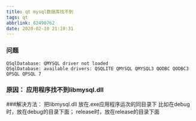 ```yaml
---
title: qt mysql数据库找不到
tags: qt
abbrlink: 62490762
date: 2020-02-10 21:19:31
---
```


### 问题
```
QSqlDatabase: QMYSQL driver not loaded
QSqlDatabase: available drivers: QSQLITE QMYSQL QMYSQL3 QODBC QODBC3 QPSQL QPSQL 7
```
### 原因： 应用程序找不到libmysql.dll
###解决方法： 
把libmysql.dll 放在.exe应用程序运次的同目录下
比如在debug时，放在debug的目录下面； release时，放在release的目录下面